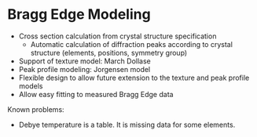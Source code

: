 # Bragg Edge Modeling

* Cross section calculation from crystal structure specification
  * Automatic calculation of diffraction peaks according to crystal structure (elements, positions, symmetry group)
* Support of texture model: March Dollase
* Peak profile modeling: Jorgensen model
* Flexible design to allow future extension to the texture and peak profile models
* Allow easy fitting to measured Bragg Edge data


Known problems:
* Debye temperature is a table. It is missing data for some elements.
